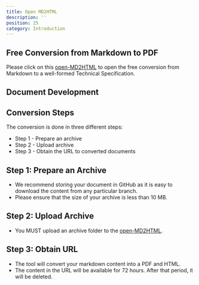 ```yaml
---
title: Open MD2HTML
description: ''
position: 25
category: Introduction
---
```

## Free Conversion from Markdown to PDF

Please click on this <a href="https://open-md2html.rubystream.info/" target="_blank">open-MD2HTML</a> to open the free conversion from Markdown to a well-formed Technical Specification.

## Document Development

## Conversion Steps
The conversion is done in three different steps:
* Step 1 - Prepare an archive
* Step 2 - Upload archive
* Step 3 - Obtain the URL to converted documents

## Step 1: Prepare an Archive
* We recommend storing your document in GitHub as it is easy to download the content from any particular branch.
* Please ensure that the size of your archive is less than 10 MB.


## Step 2: Upload Archive
* You MUST upload an archive folder to the <a href="https://open-md2html.rubystream.info/" target="_blank">open-MD2HTML</a>.

## Step 3: Obtain URL
* The tool will convert your markdown content into a PDF and HTML.
* The content in the URL will be available for 72 hours. After that period, it will be deleted.

